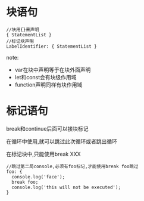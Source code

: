# 块语句
```
//块用{}来声明
{ StatementList }
//标记块声明
LabelIdentifier: { StatementList }
```

note:
- var在块中声明等于在块外面声明
- let和const会有块级作用域
- function声明同样有块作用域

# 标记语句
break和continue后面可以接块标记

在循环中使用,就可以跳过此次循环或者跳出循环

在标记块中,只能使用break XXX
```
//跳过第二局console,必须有foo标记,才能使用break foo跳过
foo: {
  console.log('face');
  break foo;
  console.log('this will not be executed');
}
```